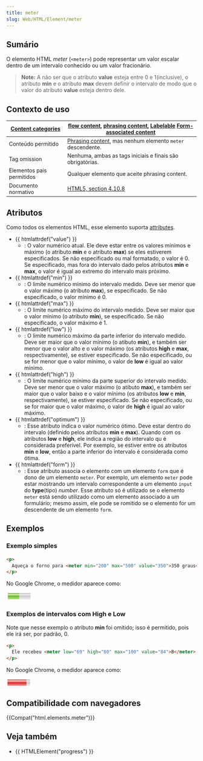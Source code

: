 ```yaml
---
title: meter
slug: Web/HTML/Element/meter
---
```


## Sumário

O elemento HTML _meter_ (`<meter>`) pode representar um valor escalar dentro de um intervalo conhecido ou um valor fracionário.

> **Note:** A não ser que o atributo **value** esteja entre 0 e 1(inclusive), o atributo **min** e o atributo **max** devem definir o intervalo de modo que o valor do atributo **value** esteja dentro dele.

## Contexto de uso

| [Content categories](/pt-BR/HTML/Content_categories) | [flow content](/pt-BR/HTML/Content_categories#flow_content), [phrasing content](/pt-BR/HTML/Content_categories#phrasing_content), [Labelable](/pt-BR/HTML/Content_categories#form-labelable) [Form-associated content](/pt-BR/HTML/Content_categories#form-associated) |
| ---------------------------------------------------- | ---------------------------------------------------------------------------------------------------------------------------------------------------------------------------------------------------------------------------------------------------------------------- |
| Conteúdo permitido                                   | [Phrasing content](/pt-BR/HTML/Content_categories#Phrasing_content), mas nenhum elemento `meter` descendente.                                                                                                                                                          |
| Tag omission                                         | Nenhuma, ambas as tags iniciais e finais são obrigatórias.                                                                                                                                                                                                             |
| Elementos pais permitidos                            | Qualquer elemento que aceite phrasing content.                                                                                                                                                                                                                         |
| Documento normativo                                  | [HTML5, section 4.10.8](http://www.whatwg.org/specs/web-apps/current-work/multipage/the-button-element.html#the-meter-element)                                                                                                                                         |

## Atributos

Como todos os elementos HTML, esse elemento suporta [attributes](/pt-BR/HTML/Global_attributes).

- {{ htmlattrdef("value") }}
  - : O valor numérico atual. Ele deve estar entre os valores mínimos e máximo (o atributo **min** e o atributo **max**) se eles estiverem especificados. Se não especificado ou mal formatado, o valor é 0. Se especificado, mas fora do intervalo dado pelos atributos **min** e **max**, o valor é igual ao extremo do intervalo mais próximo.
- {{ htmlattrdef("min") }}
  - : O limite numérico mínimo do intervalo medido. Deve ser menor que o valor máximo (o atributo **max**), se especificado. Se não especificado, o valor mínimo é 0.
- {{ htmlattrdef("max") }}
  - : O limite numérico máximo do intervalo medido. Deve ser maior que o valor mínimo (o atributo **min**), se especificado. Se não especificado, o valor máximo é 1.
- {{ htmlattrdef("low") }}
  - : O limite numérico máximo da parte inferior do intervalo medido. Deve ser maior que o valor mínimo (o atibuto **min**), e também ser menor que o valor alto e o valor máximo (os atributos **high** e **max**, respectivamente), se estiver especificado. Se não especificado, ou se for menor que o valor mínimo, o valor de **low** é igual ao valor mínimo.
- {{ htmlattrdef("high") }}
  - : O limite numérico mínimo da parte superior do intervalo medido. Deve ser menor que o valor máximo (o atibuto **max**), e também ser maior que o valor baixo e o valor mínimo (os atributos **low** e **min**, respectivamente), se estiver especificado. Se não especificado, ou se for maior que o valor máximo, o valor de **high** é igual ao valor máximo.
- {{ htmlattrdef("optimum") }}
  - : Esse atributo indica o valor numérico ótimo. Deve estar dentro do intervalo (definido pelos atributos **min** e **max**). Quando com os atributos **low** e **high**, ele indica a região do intervalo qu é considerada preferível. Por exemplo, se estiver entre os atributos **min** e **low**, então a parte inferior do intervalo é considerada como ótima.
- {{ htmlattrdef("form") }}
  - : Esse atributo associa o elemento com um elemento `form` que é dono de um elemento `meter`. Por exemplo, um elemento `meter` pode estar mostrando um intervalo correspondente a um elemento `input` do **type**(tipo) _number_. Esse atributo só é utilizado se o elemento `meter` está sendo utilizado como um elemento associado a um formulário; mesmo assim, ele pode se romitido se o elemento for um descendente de um elemento `form`.

## Exemplos

### Exemplo simples

```html
<p>
  Aqueça o forno para <meter min="200" max="500" value="350">350 graus</meter>.
</p>
```

No Google Chrome, o medidor aparece como:

![meter1.png](meter1.png)

### Exemplos de intervalos com High e Low

Note que nesse exemplo o atributo **min** foi omitido; isso é permitido, pois ele irá ser, por padrão, 0.

```html
<p>
  Ele recebeu <meter low="69" high="80" max="100" value="84">B</meter> no exame.
</p>
```

No Google Chrome, o medidor aparece como:

![meter2.png](meter2.png)

## Compatibilidade com navegadores

{{Compat("html.elements.meter")}}

## Veja também

- {{ HTMLElement("progress") }}
